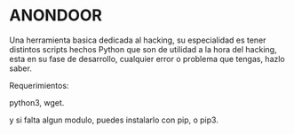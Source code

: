 # ANONDOOR
Una herramienta basica dedicada al hacking, su especialidad es tener distintos scripts hechos Python que son de utilidad a la hora del hacking, esta en su fase de desarrollo, cualquier error o problema que tengas, hazlo saber.

Requerimientos:

python3, wget.

y si falta algun modulo, puedes instalarlo con pip, o pip3.
